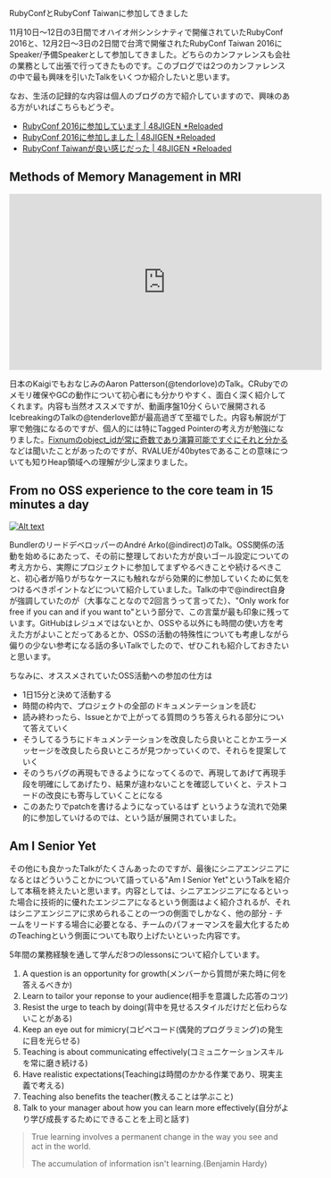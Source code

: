 RubyConfとRubyConf Taiwanに参加してきました

11月10日〜12日の3日間でオハイオ州シンシナティで開催されていたRubyConf 2016と、12月2日〜3日の2日間で台湾で開催されたRubyConf Taiwan 2016にSpeaker/予備Speakerとして参加してきました。どちらのカンファレンスも会社の業務として出張で行ってきたものです。このブログでは2つのカンファレンスの中で最も興味を引いたTalkをいくつか紹介したいと思います。

なお、生活の記録的な内容は個人のブログの方で紹介していますので、興味のある方がいればこちらもどうぞ。

- [RubyConf 2016に参加しています | 48JIGEN *Reloaded](http://rimuru.lunanet.gr.jp/notes/post/rubyconf-2016-day-0/)
- [RubyConf 2016に参加しました | 48JIGEN *Reloaded](http://rimuru.lunanet.gr.jp/notes/post/attended-rubyconf-2016/)
- [RubyConf Taiwanが良い感じだった | 48JIGEN *Reloaded](http://rimuru.lunanet.gr.jp/notes/post/rubyconf-taiwan-2016/)

## Methods of Memory Management in MRI

<iframe width="560" height="315" src="https://www.youtube.com/embed/r0UjXixkBV8?list=PLE7tQUdRKcyaMUYwB6tTX5p2Z6fOCdGRE" frameborder="0" allowfullscreen></iframe>

日本のKaigiでもおなじみのAaron Patterson(@tendorlove)のTalk。CRubyでのメモリ確保やGCの動作について初心者にも分かりやすく、面白く深く紹介してくれます。内容も当然オススメですが、動画序盤10分くらいで展開されるIcebreakingのTalkの@tenderlove節が最高過ぎて至福でした。内容も解説が丁寧で勉強になるのですが、個人的には特にTagged Pointerの考え方が勉強になりました。[Fixnumのobject_idが常に奇数であり演算可能ですぐにそれと分かる](http://www.sarahmei.com/blog/2009/04/21/object-ids-and-fixnums/)などは聞いたことがあったのですが、RVALUEが40bytesであることの意味についても知りHeap領域への理解が少し深まりました。

## From no OSS experience to the core team in 15 minutes a day

[![Alt text](http://assets.tumblr.com/images/default_avatar_64.png)](http://tumblr.com)

BundlerのリードデベロッパーのAndré Arko(@indirect)のTalk。OSS関係の活動を始めるにあたって、その前に整理しておいた方が良いゴール設定についての考え方から、実際にプロジェクトに参加してまずやるべきことや続けるべきこと、初心者が陥りがちなケースにも触れながら効果的に参加していくために気をつけるべきポイントなどについて紹介していました。Talkの中で@indirect自身が強調していたのが（大事なことなので2回言うって言ってた）、"Only work for free if you can and if you want to"という部分で、この言葉が最も印象に残っています。GitHubはレジュメではないとか、OSSやる以外にも時間の使い方を考えた方がよいことだってあるとか、OSSの活動の特殊性についても考慮しながら偏りの少ない参考になる話の多いTalkでしたので、ぜひこれも紹介しておきたいと思います。

ちなみに、オススメされていたOSS活動への参加の仕方は
- 1日15分と決めて活動する
- 時間の枠内で、プロジェクトの全部のドキュメンテーションを読む
- 読み終わったら、Issueとかで上がってる質問のうち答えられる部分について答えていく
- そうしてるうちにドキュメンテーションを改良したら良いとことかエラーメッセージを改良したら良いところが見つかっていくので、それらを提案していく
- そのうちバグの再現もできるようになってくるので、再現してあげて再現手段を明確にしてあげたり、結果が違わないことを確認していくと、テストコードの改良にも寄与していくことになる
- このあたりでpatchを書けるようになっているはず
というような流れで効果的に参加していけるのでは、という話が展開されていました。

## Am I Senior Yet

<script async class="speakerdeck-embed" data-slide="26" data-id="46364e7810224617bcd9be0855e0963b" data-ratio="1.77777777777778" src="//speakerdeck.com/assets/embed.js"></script>

その他にも良かったTalkがたくさんあったのですが、最後にシニアエンジニアになるとはどういうことかについて語っている"Am I Senior Yet"というTalkを紹介して本稿を終えたいと思います。内容としては、シニアエンジニアになるといった場合に技術的に優れたエンジニアになるという側面はよく紹介されるが、それはシニアエンジニアに求められることの一つの側面でしかなく、他の部分 - チームをリードする場合に必要となる、チームのパフォーマンスを最大化するためのTeachingという側面についても取り上げたいといった内容です。

5年間の業務経験を通して学んだ8つのlessonsについて紹介しています。

1. A question is an opportunity for growth(メンバーから質問が来た時に何を答えるべきか)
2. Learn to tailor your reponse to your audience(相手を意識した応答のコツ)
3. Resist the urge to teach by doing(背中を見せるスタイルだけだと伝わらないことがある)
4. Keep an eye out for mimicry(コピペコード(偶発的プログラミング)の発生に目を光らせる)
5. Teaching is about communicating effectively(コミュニケーションスキルを常に磨き続ける)
6. Have realistic expectations(Teachingは時間のかかる作業であり、現実主義で考える)
7. Teaching also benefits the teacher(教えることは学ぶこと)
8. Talk to your manager about how you can learn more effectively(自分がより学び成長するためにできることを上司と話す)

> True learning involves a permanent change in the way you see and act in the world.
> 
> The accumulation of information isn't learning.(Benjamin Hardy)


